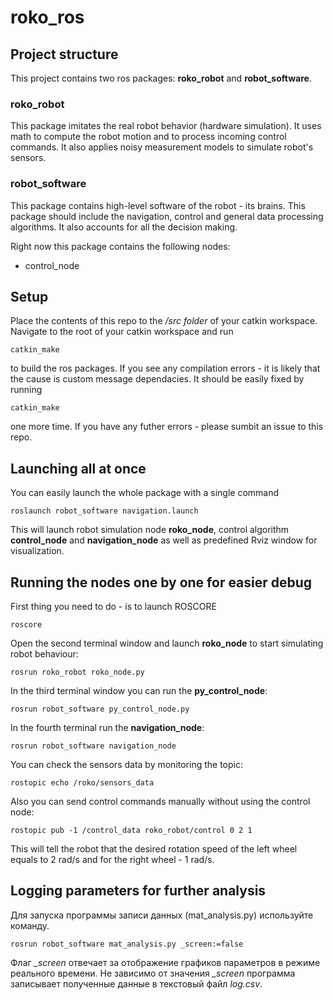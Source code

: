 # roko_ros
## Project structure
This project contains two ros packages: **roko_robot** and **robot_software**.
### roko_robot
This package imitates the real robot behavior (hardware simulation).
It uses math to compute the robot motion and to process incoming control commands.
It also applies noisy measurement models to simulate robot's sensors.
### robot_software
This package contains high-level software of the robot - its brains.
This package should include the navigation, control and general data processing algorithms.
It also accounts for all the decision making.

Right now this package contains the following nodes:
* control_node

## Setup
Place the contents of this repo to the */src folder* of your catkin workspace.
Navigate to the root of your catkin workspace and run
```
catkin_make
```
to build the ros packages. If you see any compilation errors - it is likely that the cause is custom message dependacies.
It should be easily fixed by running
```
catkin_make
```
one more time. If you have any futher errors - please sumbit an issue to this repo.

## Launching all at once
You can easily launch the whole package with a single command
```
roslaunch robot_software navigation.launch
```
This will launch robot simulation node **roko_node**, control algorithm **control_node** and
**navigation_node** as well as predefined Rviz window for visualization.

## Running the nodes one by one for easier debug
First thing you need to do - is to launch ROSCORE
```
roscore
```
Open the second terminal window and launch **roko_node** to start simulating robot behaviour:
```
rosrun roko_robot roko_node.py
```
In the third terminal window you can run the **py_control_node**:
```
rosrun robot_software py_control_node.py
```
In the fourth terminal run the **navigation_node**:
```
rosrun robot_software navigation_node
```
You can check the sensors data by monitoring the topic:
```
rostopic echo /roko/sensors_data
```
Also you can send control commands manually without using the control node:
```
rostopic pub -1 /control_data roko_robot/control 0 2 1
```
This will tell the robot that the desired rotation speed of the left wheel equals to 2 rad/s and for the right wheel - 1 rad/s.

## Logging parameters for further analysis
Для запуска программы записи данных (mat_analysis.py) используйте команду.
```
rosrun robot_software mat_analysis.py _screen:=false
```
Флаг *_screen* отвечает за отображение графиков параметров в режиме реального времени.
Не зависимо от значения *_screen* программа записывает полученные данные в текстовый файл *log.csv*.
